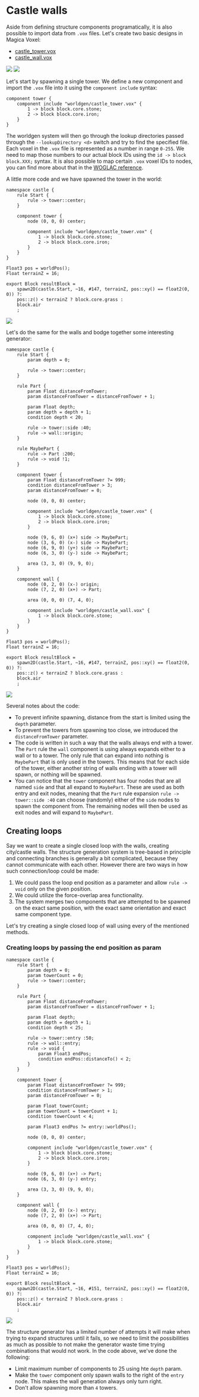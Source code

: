 # Castle walls
Aside from defining structure components programatically, it is also possible to import data from `.vox` files. Let's create two basic designs in Magica Voxel:

* [castle_tower.vox](vox/castle_tower.vox)
* [castle_wall.vox](vox/castle_wall.vox)

![](img/walls.jpg)
![](img/walls2.jpg)

Let's start by spawning a single tower. We define a new component and import the `.vox` file into it using the `component include` syntax:
```WOGLAC
component tower {
    component include "worldgen/castle_tower.vox" {
        1 -> block block.core.stone;
        2 -> block block.core.iron;
    }
}
```

The worldgen system will then go through the lookup directories passed through the `--lookupDirectory <d>` switch and try to find the specified file. Each voxel in the `.vox` file is represented as a number in range `0-255`. We need to map those numbers to our actual block IDs using the `id -> block block.XXX;` syntax. It is also possible to map certain `.vox` voxel IDs to nodes, you can find more about that in the [WOGLAC reference](../woglac_reference.md#component-includes).

A little more code and we have spawned the tower in the world:
```WOGLAC
namespace castle {
	rule Start {
		rule -> tower::center;
	}

	component tower {
		node (0, 0, 0) center;

		component include "worldgen/castle_tower.vox" {
			1 -> block block.core.stone;
			2 -> block block.core.iron;
		}
	}
}

Float3 pos = worldPos();
Float terrainZ = 16;

export Block resultBlock =
	spawn2D(castle.Start, ~16, #147, terrainZ, pos::xy() == float2(0, 0)) ?:
	pos::z() < terrainZ ? block.core.grass :
	block.air
	;
```
![](img/walls3.jpg)

Let's do the same for the walls and bodge together some interesting generator:
```WOGLAC
namespace castle {
	rule Start {
		param depth = 0;

		rule -> tower::center;
	}

	rule Part {
		param Float distanceFromTower;
		param distanceFromTower = distanceFromTower + 1;

		param Float depth;
		param depth = depth + 1;
		condition depth < 20;

		rule -> tower::side :40;
		rule -> wall::origin;
	}

	rule MaybePart {
		rule -> Part :200;
		rule -> void !1;
	}

	component tower {
		param Float distanceFromTower ?= 999;
		condition distanceFromTower > 3;
		param distanceFromTower = 0;

		node (0, 0, 0) center;

		component include "worldgen/castle_tower.vox" {
			1 -> block block.core.stone;
			2 -> block block.core.iron;
		}

		node (9, 6, 0) (x+) side -> MaybePart;
		node (3, 6, 0) (x-) side -> MaybePart;
		node (6, 9, 0) (y+) side -> MaybePart;
		node (6, 3, 0) (y-) side -> MaybePart;

		area (3, 3, 0) (9, 9, 0);
	}
	
	component wall {
		node (0, 2, 0) (x-) origin;
		node (7, 2, 0) (x+) -> Part;

		area (0, 0, 0) (7, 4, 0);

		component include "worldgen/castle_wall.vox" {
			1 -> block block.core.stone;
		}
	}
}

Float3 pos = worldPos();
Float terrainZ = 16;

export Block resultBlock =
	spawn2D(castle.Start, ~16, #147, terrainZ, pos::xy() == float2(0, 0)) ?:
	pos::z() < terrainZ ? block.core.grass :
	block.air
	;
```
![](img/walls4.jpg)

 Several notes about the code:
 * To prevent infinite spawning, distance from the start is limited using the `depth` parameter.
 * To prevent the towers from spawning too close, we introduced the `distanceFromTower` parameter.
 * The code is written in such a way that the walls always end with a tower. The `Part` rule the `wall` component is using always expands either to a wall or to a tower. The only rule that can expand into nothing is `MaybePart` that is only used in the towers. This means that for each side of the tower, either another string of walls ending with a tower will spawn, or nothing will be spawned.
 * You can notice that the `tower` component has four nodes that are all named `side` and that all expand to `MaybePart`. These are used as both entry and exit nodes, meaning that the `Part` rule expansion `rule -> tower::side :40` can choose (randomly) either of the `side` nodes to spawn the component from. The remaining nodes will then be used as exit nodes and will expand to `MaybePart`.

## Creating loops
Say we want to create a single closed loop with the walls, creating city/castle walls. The structure generation system is tree-based in principle and connecting branches is generally a bit complicated, because they cannot communicate with each other. However there are two ways in how such connection/loop could be made:
1. We could pass the loop end position as a parameter and allow `rule -> void` only on the given position.
2. We could utilize the force-overlap area functionality.
3. The system merges two components that are attempted to be spawned on the exact same position, with the exact same orientation and exact same component type.

Let's try creating a single closed loop of wall using every of the mentioned methods.

### Creating loops by passing the end position as param
```WOGLAC
namespace castle {
	rule Start {
		param depth = 0;
		param towerCount = 0;
		rule -> tower::center;
	}

	rule Part {
		param Float distanceFromTower;
		param distanceFromTower = distanceFromTower + 1;

		param Float depth;
		param depth = depth + 1;
		condition depth < 25;

		rule -> tower::entry :50;
		rule -> wall::entry;
		rule -> void {
			param Float3 endPos;
			condition endPos::distanceTo() < 2;
		}
	}

	component tower {
		param Float distanceFromTower ?= 999;
		condition distanceFromTower > 1;
		param distanceFromTower = 0;

		param Float towerCount;
		param towerCount = towerCount + 1;
		condition towerCount < 4;

		param Float3 endPos ?= entry::worldPos();

		node (0, 0, 0) center;

		component include "worldgen/castle_tower.vox" {
			1 -> block block.core.stone;
			2 -> block block.core.iron;
		}

		node (9, 6, 0) (x+) -> Part;
		node (6, 3, 0) (y-) entry;

		area (3, 3, 0) (9, 9, 0);
	}
	
	component wall {
		node (0, 2, 0) (x-) entry;
		node (7, 2, 0) (x+) -> Part;

		area (0, 0, 0) (7, 4, 0);

		component include "worldgen/castle_wall.vox" {
			1 -> block block.core.stone;
		}
	}
}

Float3 pos = worldPos();
Float terrainZ = 16;

export Block resultBlock =
	spawn2D(castle.Start, ~16, #151, terrainZ, pos::xy() == float2(0, 0)) ?:
	pos::z() < terrainZ ? block.core.grass :
	block.air
	;
```
![](img/walls5.jpg)

The structure generator has a limited number of attempts it will make when trying to expand structures until it fails, so we need to limit the possibilities as much as possible to not make the generator waste time trying combinations that would not work. In the code above, we've done the following:
* Limit maximum number of components to 25 using hte `depth` param.
* Make the `tower` component only spawn walls to the right of the `entry` node. This makes the wall generation always only turn right.
* Don't allow spawning more than `4` towers.